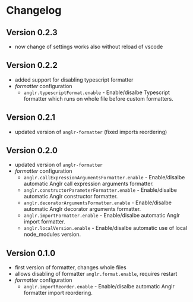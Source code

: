 # Changelog

## Version 0.2.3

- now change of settings works also without reload of vscode

## Version 0.2.2

- added support for disabling typescript formatter
- *formatter* configuration
    - `anglr.typescriptFormat.enable` - Enable/disalbe Typescript formatter which runs on whole file before custom formatters.

## Version 0.2.1

- updated version of `anglr-formatter` (fixed imports reordering)

## Version 0.2.0

- updated version of `anglr-formatter`
- *formatter* configuration
    - `anglr.callExpressionArgumentsFormatter.enable` - Enable/disalbe automatic Anglr call expression arguments formatter.
    - `anglr.constructorParameterFormatter.enable` - Enable/disalbe automatic Anglr constructor formatter.
    - `anglr.decoratorArgumentsFormatter.enable` - Enable/disalbe automatic Anglr decorator arguments formatter.
    - `anglr.importFormatter.enable` - Enable/disalbe automatic Anglr import formatter.
    - `anglr.localVersion.enable` - Enable/disalbe automatic use of local node_modules version.

## Version 0.1.0

- first version of formatter, changes whole files
- allows disabling of formatter `anglr.format.enable`, requires restart
- *formatter* configuration
    - `anglr.importReorder.enable` - Enable/disalbe automatic Anglr formatter import reordering.

